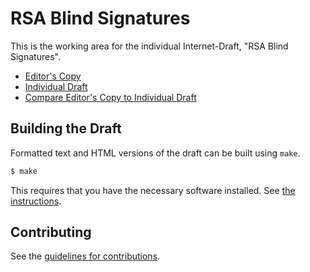 # RSA Blind Signatures

This is the working area for the individual Internet-Draft, "RSA Blind Signatures".

* [Editor's Copy](https://chris-wood.github.io/draft-wood-cfrg-blind-signatures/#go.draft-wood-cfrg-rsa-blind-signatures.html)
* [Individual Draft](https://tools.ietf.org/html/draft-wood-cfrg-rsa-blind-signatures)
* [Compare Editor's Copy to Individual Draft](https://chris-wood.github.io/draft-wood-cfrg-blind-signatures/#go.draft-wood-cfrg-rsa-blind-signatures.diff)

## Building the Draft

Formatted text and HTML versions of the draft can be built using `make`.

```sh
$ make
```

This requires that you have the necessary software installed.  See
[the instructions](https://github.com/martinthomson/i-d-template/blob/master/doc/SETUP.md).


## Contributing

See the
[guidelines for contributions](https://github.com/chris-wood/draft-wood-cfrg-blind-signatures/blob/master/CONTRIBUTING.md).

